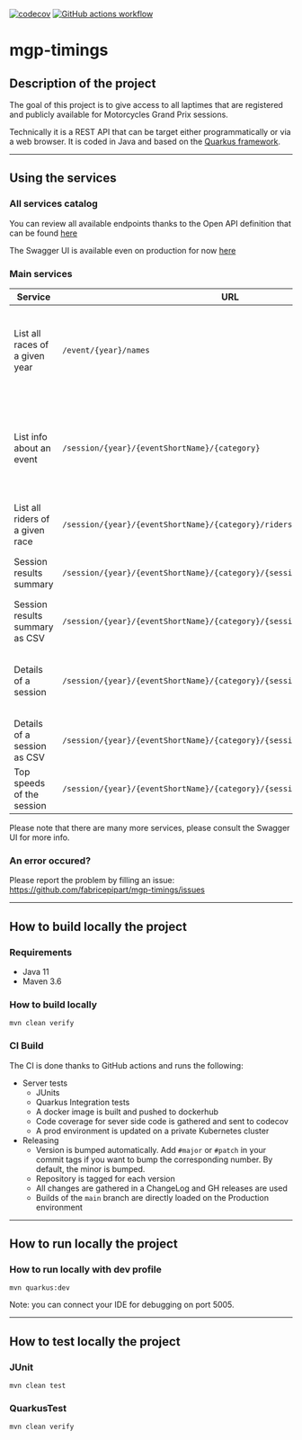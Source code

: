 [![codecov](https://codecov.io/gh/fabricepipart/mgp-timings/branch/main/graph/badge.svg)](https://codecov.io/gh/fabricepipart/mgp-timings)
[![GitHub actions workflow](https://github.com/fabricepipart/mgp-timings/actions/workflows/workflow.yml/badge.svg)](https://github.com/fabricepipart/mgp-timing/blob/main/.github/workflows/workflow.yml)

# mgp-timings

## Description of the project

The goal of this project is to give access to all laptimes that are registered and publicly available for Motorcycles
Grand Prix sessions.

Technically it is a REST API that can be target either programmatically or via a web browser. It is coded in Java and based on the [Quarkus framework](https://quarkus.io/).

---

## Using the services

### All services catalog

You can review all available endpoints thanks to the Open API definition that can be
found [here](https://mgp-timings.teknichrono.fr/swagger?format=json)

The Swagger UI is available even on production for now [here](https://mgp-timings.teknichrono.fr/swagger-ui)

### Main services

| Service | URL | Example | Description |
|---------|-----|---------|-------------|
| List all races of a given year | `/event/{year}/names`| [https://mgp-timings.teknichrono.fr/event/2022/names](https://mgp-timings.teknichrono.fr/event/2022/names) | Get all the 3 letters acronyms for each event of the year. Referenced as `eventShortName` below |
| List info about an event | `/session/{year}/{eventShortName}/{category}` | [https://mgp-timings.teknichrono.fr/session/2022/FRA/GP](https://mgp-timings.teknichrono.fr/session/2022/FRA/GP) | All info about an event (conditions, sessions, PDF files available...). Category is either `MOTO3`, `MOTO2`, `GP` |
| List all riders of a given race | `/session/{year}/{eventShortName}/{category}/riders`| [https://mgp-timings.teknichrono.fr/session/2022/FRA/MOTO3/riders](https://mgp-timings.teknichrono.fr/session/2022/FRA/MOTO3/riders) | All riders that participated to that event in that category |
| Session results summary | `/session/{year}/{eventShortName}/{category}/{session}/results/details` | [https://mgp-timings.teknichrono.fr/session/2022/QAT/GP/FP3/results/details](https://mgp-timings.teknichrono.fr/session/2022/QAT/GP/FP3/results/details) | Results in a simplified table format |
| Session results summary as CSV | `/session/{year}/{eventShortName}/{category}/{session}/results/details/csv` | [https://mgp-timings.teknichrono.fr/session/2022/QAT/GP/FP3/results/details/csv](https://mgp-timings.teknichrono.fr/session/2022/QAT/GP/FP3/results/details/csv) | Same as above but in a CSV format  |
| Details of a session | `/session/{year}/{eventShortName}/{category}/{session}/analysis` | [https://mgp-timings.teknichrono.fr/session/2022/FRA/GP/RAC/analysis]https://mgp-timings.teknichrono.fr/session/2022/FRA/GP/RAC/analysis() | All the laps done by each rider, tyres used, max speed ... (from PDF) |
| Details of a session as CSV | `/session/{year}/{eventShortName}/{category}/{session}/analysis/csv` | [https://mgp-timings.teknichrono.fr/session/2022/FRA/GP/RAC/analysis/csv](https://mgp-timings.teknichrono.fr/session/2022/FRA/GP/RAC/analysis/csv) | Same as above but in a CSV format |
| Top speeds of the session | `/session/{year}/{eventShortName}/{category}/{session}/topspeed` | [https://mgp-timings.teknichrono.fr/session/2022/QAT/GP/Q2/topspeed](https://mgp-timings.teknichrono.fr/session/2022/QAT/GP/Q2/topspeed) | Summary of top speeds (from PDF) |

Please note that there are many more services, please consult the Swagger UI for more info.

### An error occured?

Please report the problem by filling an issue: https://github.com/fabricepipart/mgp-timings/issues

---

## How to build locally the project

### Requirements

* Java 11
* Maven 3.6

### How to build locally

```mvn clean verify```

### CI Build

The CI is done thanks to GitHub actions and runs the following:

* Server tests
    * JUnits
    * Quarkus Integration tests
    * A docker image is built and pushed to dockerhub
    * Code coverage for sever side code is gathered and sent to codecov
    * A prod environment is updated on a private Kubernetes cluster
* Releasing
    * Version is bumped automatically. Add `#major` or `#patch` in your commit tags if you want to bump the
      corresponding number. By default, the minor is bumped.
    * Repository is tagged for each version
    * All changes are gathered in a ChangeLog and GH releases are used
    * Builds of the `main` branch are directly loaded on the Production environment


---

## How to run locally the project

### How to run locally with dev profile

```mvn quarkus:dev```

Note: you can connect your IDE for debugging on port 5005.

---

## How to test locally the project

### JUnit

```mvn clean test```

### QuarkusTest

```mvn clean verify```

